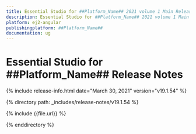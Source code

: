 ```yaml
---
title: Essential Studio for ##Platform_Name## 2021 volume 1 Main Release Release Notes  
description: Essential Studio for ##Platform_Name## 2021 volume 1 Main Release Release Notes  
platform: ej2-angular
publishingplatform: ##Platform_Name##
documentation: ug
---
```


# Essential Studio for  ##Platform_Name##  Release Notes  

{% include release-info.html date="March 30, 2021"   version="v19.1.54"  %} 

{% directory path: _includes/release-notes/v19.1.54 %}

{% include {{file.url}} %}

{% enddirectory %}
